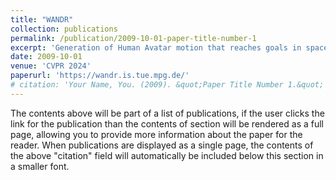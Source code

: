 ```yaml
---
title: "WANDR"
collection: publications
permalink: /publication/2009-10-01-paper-title-number-1
excerpt: 'Generation of Human Avatar motion that reaches goals in space'
date: 2009-10-01
venue: 'CVPR 2024'
paperurl: 'https://wandr.is.tue.mpg.de/'
# citation: 'Your Name, You. (2009). &quot;Paper Title Number 1.&quot; <i>Journal 1</i>. 1(1).'
---
```


The contents above will be part of a list of publications, if the user clicks the link for the publication than the contents of section will be rendered as a full page, allowing you to provide more information about the paper for the reader. When publications are displayed as a single page, the contents of the above "citation" field will automatically be included below this section in a smaller font.
